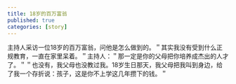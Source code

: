 ```yaml
---
title: 18岁的百万富翁
published: true
categories: [story]
---
```


主持人采访一位18岁的百万富翁，问他是怎么做到的。＂其实我没有受到什么正规教育，一直在家里呆着。＂主持人：＂那一定是你的父母把你培养成杰出的人才了。＂＂也没有，我父母也没教过我。18岁生日那天，我父母把我叫到身边，给了我一个存折说：孩子，这是你不上学这几年攒下的钱。＂

